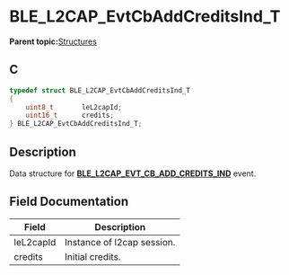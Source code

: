 # BLE\_L2CAP\_EvtCbAddCreditsInd\_T

**Parent topic:**[Structures](GUID-D3C56C79-3C4C-45A4-8AD6-5AC12C62EFD9.md)

## C

```c
typedef struct BLE_L2CAP_EvtCbAddCreditsInd_T
{
    uint8_t       leL2capId;
    uint16_t      credits;
} BLE_L2CAP_EvtCbAddCreditsInd_T;
```

## Description

Data structure for **[BLE\_L2CAP\_EVT\_CB\_ADD\_CREDITS\_IND](GUID-91D55D80-4397-48D1-BB8D-C2A0F010F669.md)** event.

## Field Documentation

|Field|Description|
|-----|-----------|
|leL2capId|Instance of l2cap session.|
|credits|Initial credits.|


